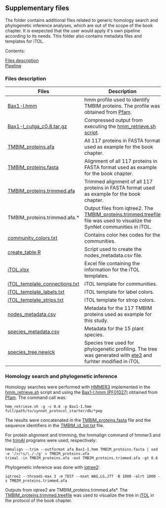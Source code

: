 
## Supplementary files

Ths folder contains additional files related to generic homology search and phylogenetic inference analyses, which are out of the scope of the book chapter. It is exepected that the user would apply it's own pipeline according to its needs. This folder also contains metadata files and templates for iTOL.

Contents:

[Files description](#files-description)  
[Pipeline](#Homology-search-and-phylogenetic-inference)


### Files description

| Files | Description |
| ----- | ----------- |
| [Bax1-I.hmm](./Bax1-I.hmm) | hmm profile used to identify TMBIM proteins. The profile was obtained from [Pfam](http://pfam.xfam.org). |
| [Bax1-I_cutga_c0.8.tar.gz](./Bax1-I_cutga_c0.8.tar.gz) | Compressed output from executing the [hmm_retrieve.sh script](https://github.com/sdgamboa/bash_scripts/blob/master/hmm_retrieve.sh). |
| [TMBIM_proteins.afa](./TMBIM_proteins.afa) | All 117 proteins in FASTA format used as example for the book chapter. |
| [TMBIM_proteins.fasta](./TMBIM_proteins.fasta) | Alignment of all 117 proteins in FASTA format used as example for the book chapter. |
| [TMBIM_proteins.trimmed.afa](./TMBIM_proteins.trimmed.afa) | Trimmed alignment of all 117 proteins in FASTA format used as example for the book chapter.  |
| TMBIM_proteins.trimmed.afa.* | Output files from iqtree2. The [TMBIM_proteins.trimmed.treefile](./TMBIM_proteins.trimmed.afa.treefile) file was used to visualize the SynNet communities in iTOL. |
| [community_colors.txt](./community_colors.txt) | Contains color hex codes for the communities. |
| [create_table.R](./create_table.R) | Script used to create the nodes_metadata.csv file. |
| [iTOL.xlsx](./iTOL.xlsx) | Excel file containing the information for the iTOL templates. |
| [iTOL_template_connections.txt](./iTOL_template_connections.txt) | iTOL template for communities. |
| [iTOL_template_labels.txt](./iTOL_template_labels.txt) | iTOL template for label colors. |
| [iTOL_template_strips.txt](./iTOL_template_strips.txt) | iTOL template for strop colors. |
| [nodes_metadata.csv](./nodes_metadata.csv) | Metadata for the 117 TMBIM proteins used as example for this study. |
| [species_metadata.csv](./species_metadata.csv) | Metadata for the 15 plant species. |
| [species_tree.newick](./species_tree.newick) | Species tree used for phylogenetic profiling. The tree was generated with [ete3](http://etetoolkit.org) and furhter modified in iTOL|



### Homology search and phylogenetic inference

Homology searches were performed with [HMMER3](http://hmmer.org) implemented in the [hmm_retrieve.sh](https://github.com/sdgamboa/bash_scripts/blob/master/hmm_retrieve.sh) script and using the [Bax1-I.hmm (PF01027)](./Bax1-I.hmm) obtained from [Pfam](http://pfam.xfam.org). The command call was:

    hmm_retrieve.sh -g -c 0.8 -p Bax1-I.hmm full/path/to/synnet_protocol_starter/db/*pep

The results were concatenated in the [TMBIM_proteins.fasta](./TMBIM_proteins.fasta) file and the sequence identifiers in the [TMBIM_id_list.txt](./TMBIM_id_list.txt) file.

For protein alignment and trimming, the hmmalign command of hmmer3 and the [trimAl](http://trimal.cgenomics.org) programs were used, respectively:

    hmmalign --trim --outformat afa Bax1-I.hmm TMBIM_proteins.fasta | sed -e '/>/!s/\./-/g' > TMBIM_proteins.afa
    trimal -in TMBIM_proteins.afa -out TMBIM_proteins.trimmed.afa -gt 0.8

Phylogenetic inference was done with [iqtree2](https://github.com/iqtree/iqtree2):

	iqtree2 --threads-max 3 -m TEST --mset WAG,LG,JTT -B 1000 -alrt 1000 -s TMBIM_proteins.trimmed.afa

Outputs from iqtree2 are TMBIM_proteins.trimmed.afa\*. The [TMBIM_proteins.trimmed.treefile](./TMBIM_proteins.trimmed.afa.treefile) was used to visualize the tree in [iTOL](https://itol.embl.de) in the protocol of the book chapter.




